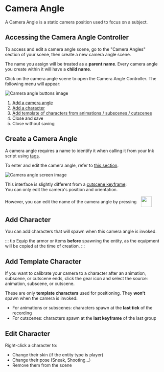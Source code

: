 # Camera Angle

A Camera Angle is a static camera position used to focus on a subject.

## Accessing the Camera Angle Controller

To access and edit a camera angle scene, go to the "Camera Angles" section of your scene, then create a new camera angle scene.

The name you assign will be treated as a **parent name**. Every camera angle you create within it will have a **child name**.

Click on the camera angle scene to open the Camera Angle Controller. The following menu will appear:

![Camera angle buttons image](/assets/creating-in-game/camera-angle/camera-angle-menu.png)

1. [Add a camera angle](/creating-in-game/camera-angle.html#create-a-camera-angle)
2. [Add a character](/creating-in-game/camera-angle#add-character)
3. [Add template of characters from animations / subscenes / cutscenes](/creating-in-game/camera-angle.html#add-template-character)
4. Close and save
5. Close without saving

## Create a Camera Angle

A camera angle requires a name to identify it when calling it from your Ink script using [tags]().

To enter and edit the camera angle, refer to [this section](/creating-in-game/cutscene.html#entering-a-keyframe).

![Camera angle screen image](/assets/creating-in-game/camera-angle/camera-angle-screen.png)

This interface is slightly different from a [cutscene keyframe](/creating-in-game/cutscene):  
You can only edit the camera's position and orientation.

<div style="display: flex; align-items:center; gap:15px;">
  <span>However, you can edit the name of the camera angle by pressing</span>
  <span><img src="/assets/creating-in-game/camera-angle/edit-button.png" width="35px" /></span>
</div>

## Add Character

You can add characters that will spawn when this camera angle is invoked.

::: tip
Equip the armor or items **before** spawning the entity, as the equipment will be copied at the time of creation.
:::

## Add Template Character

If you want to calibrate your camera to a character after an animation, subscene, or cutscene ends, click the gear icon and select the source: animation, subscene, or cutscene.

These are only **template characters** used for positioning. They **won’t** spawn when the camera is invoked.

- For animations or subscenes: characters spawn at the **last tick** of the recording
- For cutscenes: characters spawn at the **last keyframe** of the last group

## Edit Character

Right-click a character to:

- Change their skin (if the entity type is player)
- Change their pose (Sneak, Shooting...)
- Remove them from the scene

